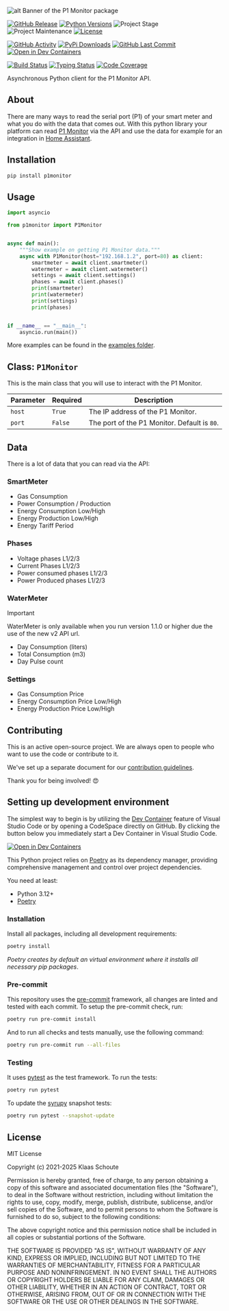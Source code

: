 <!-- Banner -->
![alt Banner of the P1 Monitor package](https://raw.githubusercontent.com/klaasnicolaas/python-p1monitor/main/assets/header_p1monitor-min.png)

<!-- PROJECT SHIELDS -->
[![GitHub Release][releases-shield]][releases]
[![Python Versions][python-versions-shield]][pypi]
![Project Stage][project-stage-shield]
![Project Maintenance][maintenance-shield]
[![License][license-shield]](LICENSE)

[![GitHub Activity][commits-shield]][commits-url]
[![PyPi Downloads][downloads-shield]][downloads-url]
[![GitHub Last Commit][last-commit-shield]][commits-url]
[![Open in Dev Containers][devcontainer-shield]][devcontainer]

[![Build Status][build-shield]][build-url]
[![Typing Status][typing-shield]][typing-url]
[![Code Coverage][codecov-shield]][codecov-url]

Asynchronous Python client for the P1 Monitor API.

## About

There are many ways to read the serial port (P1) of your smart meter and what you do with the data that comes out. With this python library your platform can read [P1 Monitor][p1-monitor] via the API and use the data for example for an integration in [Home Assistant][home-assistant].

## Installation

```bash
pip install p1monitor
```

## Usage

```python
import asyncio

from p1monitor import P1Monitor


async def main():
    """Show example on getting P1 Monitor data."""
    async with P1Monitor(host="192.168.1.2", port=80) as client:
        smartmeter = await client.smartmeter()
        watermeter = await client.watermeter()
        settings = await client.settings()
        phases = await client.phases()
        print(smartmeter)
        print(watermeter)
        print(settings)
        print(phases)


if __name__ == "__main__":
    asyncio.run(main())
```

More examples can be found in the [examples folder](./examples/).

## Class: `P1Monitor`

This is the main class that you will use to interact with the P1 Monitor.

| Parameter | Required | Description                                  |
| --------- | -------- | -------------------------------------------- |
| `host`    | `True`   | The IP address of the P1 Monitor.            |
| `port`    | `False`  | The port of the P1 Monitor. Default is `80`. |

## Data

There is a lot of data that you can read via the API:

### SmartMeter

- Gas Consumption
- Power Consumption / Production
- Energy Consumption Low/High
- Energy Production Low/High
- Energy Tariff Period

### Phases

- Voltage phases L1/2/3
- Current Phases L1/2/3
- Power consumed phases L1/2/3
- Power Produced phases L1/2/3

### WaterMeter

> [!IMPORTANT]
> WaterMeter is only available when you run version 1.1.0 or higher due the use of the new v2 API url.

- Day Consumption (liters)
- Total Consumption (m3)
- Day Pulse count

### Settings

- Gas Consumption Price
- Energy Consumption Price Low/High
- Energy Production Price Low/High

## Contributing

This is an active open-source project. We are always open to people who want to
use the code or contribute to it.

We've set up a separate document for our
[contribution guidelines](CONTRIBUTING.md).

Thank you for being involved! :heart_eyes:

## Setting up development environment

The simplest way to begin is by utilizing the [Dev Container][devcontainer]
feature of Visual Studio Code or by opening a CodeSpace directly on GitHub.
By clicking the button below you immediately start a Dev Container in Visual Studio Code.

[![Open in Dev Containers][devcontainer-shield]][devcontainer]

This Python project relies on [Poetry][poetry] as its dependency manager,
providing comprehensive management and control over project dependencies.

You need at least:

- Python 3.12+
- [Poetry][poetry-install]

### Installation

Install all packages, including all development requirements:

```bash
poetry install
```

_Poetry creates by default an virtual environment where it installs all
necessary pip packages_.

### Pre-commit

This repository uses the [pre-commit][pre-commit] framework, all changes
are linted and tested with each commit. To setup the pre-commit check, run:

```bash
poetry run pre-commit install
```

And to run all checks and tests manually, use the following command:

```bash
poetry run pre-commit run --all-files
```

### Testing

It uses [pytest](https://docs.pytest.org/en/stable/) as the test framework. To run the tests:

```bash
poetry run pytest
```

To update the [syrupy](https://github.com/tophat/syrupy) snapshot tests:

```bash
poetry run pytest --snapshot-update
```

## License

MIT License

Copyright (c) 2021-2025 Klaas Schoute

Permission is hereby granted, free of charge, to any person obtaining a copy
of this software and associated documentation files (the "Software"), to deal
in the Software without restriction, including without limitation the rights
to use, copy, modify, merge, publish, distribute, sublicense, and/or sell
copies of the Software, and to permit persons to whom the Software is
furnished to do so, subject to the following conditions:

The above copyright notice and this permission notice shall be included in all
copies or substantial portions of the Software.

THE SOFTWARE IS PROVIDED "AS IS", WITHOUT WARRANTY OF ANY KIND, EXPRESS OR
IMPLIED, INCLUDING BUT NOT LIMITED TO THE WARRANTIES OF MERCHANTABILITY,
FITNESS FOR A PARTICULAR PURPOSE AND NONINFRINGEMENT. IN NO EVENT SHALL THE
AUTHORS OR COPYRIGHT HOLDERS BE LIABLE FOR ANY CLAIM, DAMAGES OR OTHER
LIABILITY, WHETHER IN AN ACTION OF CONTRACT, TORT OR OTHERWISE, ARISING FROM,
OUT OF OR IN CONNECTION WITH THE SOFTWARE OR THE USE OR OTHER DEALINGS IN THE
SOFTWARE.

<!-- MARKDOWN LINKS & IMAGES -->
[build-shield]: https://github.com/klaasnicolaas/python-p1monitor/actions/workflows/tests.yaml/badge.svg
[build-url]: https://github.com/klaasnicolaas/python-p1monitor/actions/workflows/tests.yaml
[commits-shield]: https://img.shields.io/github/commit-activity/y/klaasnicolaas/python-p1monitor.svg
[commits-url]: https://github.com/klaasnicolaas/python-p1monitor/commits/main
[codecov-shield]: https://codecov.io/gh/klaasnicolaas/python-p1monitor/branch/main/graph/badge.svg?token=G4FIVHJVZR
[codecov-url]: https://codecov.io/gh/klaasnicolaas/python-p1monitor
[devcontainer-shield]: https://img.shields.io/static/v1?label=Dev%20Containers&message=Open&color=blue&logo=visualstudiocode
[devcontainer]: https://vscode.dev/redirect?url=vscode://ms-vscode-remote.remote-containers/cloneInVolume?url=https://github.com/klaasnicolaas/python-p1monitor
[downloads-shield]: https://img.shields.io/pypi/dm/p1monitor
[downloads-url]: https://pypistats.org/packages/p1monitor
[license-shield]: https://img.shields.io/github/license/klaasnicolaas/python-p1monitor.svg
[last-commit-shield]: https://img.shields.io/github/last-commit/klaasnicolaas/python-p1monitor.svg
[maintenance-shield]: https://img.shields.io/maintenance/yes/2025.svg
[project-stage-shield]: https://img.shields.io/badge/project%20stage-production%20ready-brightgreen.svg
[pypi]: https://pypi.org/project/p1monitor/
[python-versions-shield]: https://img.shields.io/pypi/pyversions/p1monitor
[typing-shield]: https://github.com/klaasnicolaas/python-p1monitor/actions/workflows/typing.yaml/badge.svg
[typing-url]: https://github.com/klaasnicolaas/python-p1monitor/actions/workflows/typing.yaml
[releases-shield]: https://img.shields.io/github/release/klaasnicolaas/python-p1monitor.svg
[releases]: https://github.com/klaasnicolaas/python-p1monitor/releases

[p1-monitor]: https://www.ztatz.nl/p1-monitor
[home-assistant]: https://www.home-assistant.io
[poetry-install]: https://python-poetry.org/docs/#installation
[poetry]: https://python-poetry.org
[pre-commit]: https://pre-commit.com
